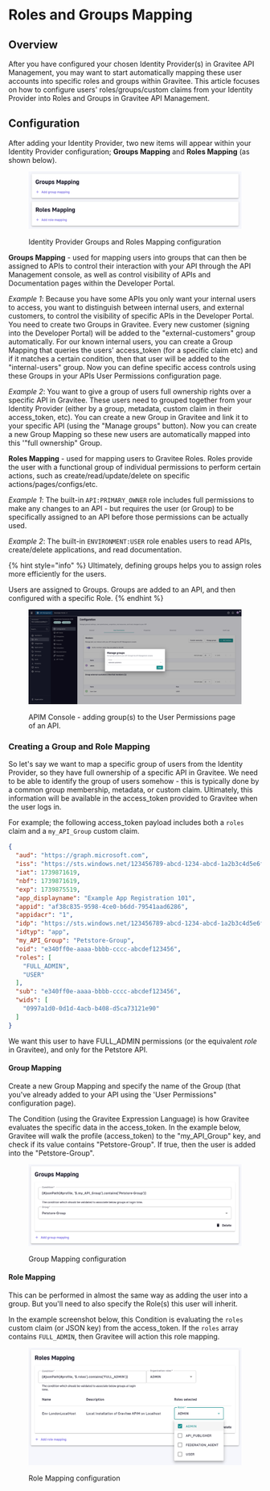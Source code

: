 # Roles and Groups Mapping

## Overview

After you have configured your chosen Identity Provider(s) in Gravitee API Management, you may want to start automatically mapping these user accounts into specific roles and groups within Gravitee. This article focuses on how to configure users' roles/groups/custom claims from your Identity Provider into Roles and Groups in Gravitee API Management.

## Configuration

After adding your Identity Provider, two new items will appear within your Identity Provider configuration; **Groups Mapping** and **Roles Mapping** (as shown below).

<figure><img src="../../../.gitbook/assets/image (36).png" alt=""><figcaption><p>Identity Provider Groups and Roles Mapping configuration</p></figcaption></figure>

**Groups Mapping** - used for mapping users into groups that can then be assigned to APIs to control their interaction with your API through the API Management console, as well as control visibility of APIs and Documentation pages within the Developer Portal.

_Example 1_:  Because you have some APIs you only want your internal users to access, you want to distinguish between internal users, and external customers, to control the visibility of specific APIs in the Developer Portal.  You need to create two Groups in Gravitee.  Every new customer (signing into the Developer Portal) will be added to the "external-customers" group automatically.  For our known internal users, you can create a Group Mapping that queries the users' access\_token (for a specific claim etc) and if it matches a certain condition, then that user will be added to the "internal-users" group.  Now you can define specific access controls using these Groups in your APIs User Permissions configuration page.

_Example 2_:  You want to give a group of users full ownership rights over a specific API in Gravitee.  These users need to grouped together from your Identity Provider (either by a group, metadata, custom claim in their access\_token, etc).  You can create a new Group in Gravitee and link it to your specific API (using the "Manage groups" button).  Now you can create a new Group Mapping so these new users are automatically mapped into this '"full ownership" Group.&#x20;



**Roles Mapping** - used for mapping users to Gravitee Roles.  Roles provide the user with a functional group of individual permissions to perform certain actions, such as create/read/update/delete on specific actions/pages/configs/etc. &#x20;

_Example 1_:  The built-in `API:PRIMARY_OWNER` role includes full permissions to make any changes to an API - but requires the user (or Group) to be specifically assigned to an API before those permissions can be actually used.

_Example 2_:  The built-in `ENVIRONMENT:USER` role enables users to read APIs, create/delete applications, and read documentation.

{% hint style="info" %}
Ultimately, defining groups helps you to assign roles more efficiently for the users.

Users are assigned to Groups.  Groups are added to an API, and then configured with a specific Role.
{% endhint %}

<figure><img src="../../../.gitbook/assets/image (190).png" alt=""><figcaption><p>APIM Console - adding group(s) to the User Permissions page of an API.</p></figcaption></figure>

### Creating a Group and Role Mapping

So let's say we want to map a specific group of users from the Identity Provider, so they have full ownership of a specific API in Gravitee.  We need to be able to identify the group of users somehow - this is typically done by a common group membership, metadata, or custom claim.  Ultimately, this information will be available in the access\_token provided to Gravitee when the user logs in.

For example; the following access\_token payload includes both a `roles` claim and a `my_API_Group` custom claim.

```json
{
  "aud": "https://graph.microsoft.com",
  "iss": "https://sts.windows.net/123456789-abcd-1234-abcd-1a2b3c4d5e6f/",
  "iat": 1739871619,
  "nbf": 1739871619,
  "exp": 1739875519,
  "app_displayname": "Example App Registration 101",
  "appid": "af38c835-9598-4ce0-b6dd-79541aad6286",
  "appidacr": "1",
  "idp": "https://sts.windows.net/123456789-abcd-1234-abcd-1a2b3c4d5e6f/",
  "idtyp": "app",
  "my_API_Group": "Petstore-Group",
  "oid": "e340ff0e-aaaa-bbbb-cccc-abcdef123456",
  "roles": [
    "FULL_ADMIN",
    "USER"
  ],
  "sub": "e340ff0e-aaaa-bbbb-cccc-abcdef123456",
  "wids": [
    "0997a1d0-0d1d-4acb-b408-d5ca73121e90"
  ]
}
```

We want this user to have FULL\_ADMIN permissions (or the equivalent _role_ in Gravitee), and only for the Petstore API.

#### Group Mapping

Create a new Group Mapping and specify the name of the Group (that you've already added to your API using the 'User Permissions" configuration page).

The Condition (using the Gravitee Expression Language) is how Gravitee evaluates the specific data in the access\_token.   In the example below, Gravitee will walk the profile (access\_token) to the "my\_API\_Group" key, and check if its value contains "Petstore-Group".  If true, then the user is added into the "Petstore-Group".

<figure><img src="../../../.gitbook/assets/image (191).png" alt=""><figcaption><p>Group Mapping configuration</p></figcaption></figure>

#### Role Mapping

This can be performed in almost the same way as adding the user into a group.  But you'll need to also specify the Role(s) this user will inherit.

In the example screenshot below, this Condition is evaluating the `roles` custom claim (or JSON key) from the access\_token.  If the `roles` array contains `FULL_ADMIN`, then Gravitee will action this role mapping.

<figure><img src="../../../.gitbook/assets/image (193).png" alt=""><figcaption><p>Role Mapping configuration</p></figcaption></figure>
